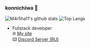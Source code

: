 ### konnichiwa 👋
![M4r5ha11's github stats](https://github-readme-stats.vercel.app/api?username=M4r5ha11&count_private=true)
![Top Langs](https://github-readme-stats.vercel.app/api/top-langs/?username=M4r5ha11&layout=compact&theme=merko&count_private=true)

- Fullstack developer
<br>🌐 [My site](https://m4r5ha11.com) 
<br>⌨️ [Discord Server (RU)](https://discord.gg/Tjp6caYKnE)


